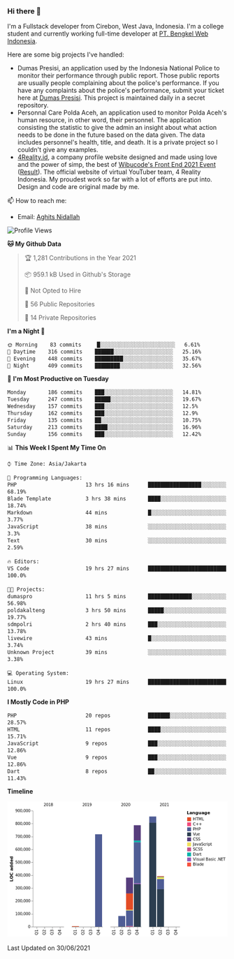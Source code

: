 ### Hi there 👋
I'm a Fullstack developer from Cirebon, West Java, Indonesia. I'm a college student and currently working full-time developer at [PT. Bengkel Web Indonesia](https://github.com/PT-Bengkel-Web-Indonesia).

Here are some big projects I've handled:
- Dumas Presisi, an application used by the Indonesia National Police to monitor their performance through public report. Those public reports are usually people complaining about the police's performance. If you have any complaints about the police's performance, submit your ticket here at [Dumas Presisi](https://dumaspresisi.polri.go.id/dumaspro). This project is maintained daily in a secret repository.
- Personnal Care Polda Aceh, an application used to monitor Polda Aceh's human resource, in other word, their personnel. The application consisting the statistic to give the admin an insight about what action needs to be done in the future based on the data given. The data includes personnel's health, title, and death. It is a private project so I couldn't give any examples.
- [4Reality.id](https://4reality.id), a company profile website designed and made using love and the power of simp, the best of [Wibucode's Front End 2021 Event](https://github.com/wibucode02/submision-event-frontend-2021) ([Result](https://github.com/wibucode02/top-5-pemenang-event-front-end-wibucode-2021)). The official website of virtual YouTuber team, 4 Reality Indonesia. My proudest work so far with a lot of efforts are put into. Design and code are original made by me.

📫 How to reach me:
- Email: [Aghits Nidallah](mailto:yourlovelydev@gmail.com)

<!--START_SECTION:waka-->
![Profile Views](http://img.shields.io/badge/Profile%20Views-95-blue)

**🐱 My Github Data** 

> 🏆 1,281 Contributions in the Year 2021
 > 
> 📦 959.1 kB Used in Github's Storage 
 > 
> 🚫 Not Opted to Hire
 > 
> 📜 56 Public Repositories 
 > 
> 🔑 14 Private Repositories  
 > 
**I'm a Night 🦉** 

```text
🌞 Morning    83 commits     █░░░░░░░░░░░░░░░░░░░░░░░░   6.61% 
🌆 Daytime    316 commits    ██████░░░░░░░░░░░░░░░░░░░   25.16% 
🌃 Evening    448 commits    █████████░░░░░░░░░░░░░░░░   35.67% 
🌙 Night      409 commits    ████████░░░░░░░░░░░░░░░░░   32.56%

```
📅 **I'm Most Productive on Tuesday** 

```text
Monday       186 commits    ███░░░░░░░░░░░░░░░░░░░░░░   14.81% 
Tuesday      247 commits    █████░░░░░░░░░░░░░░░░░░░░   19.67% 
Wednesday    157 commits    ███░░░░░░░░░░░░░░░░░░░░░░   12.5% 
Thursday     162 commits    ███░░░░░░░░░░░░░░░░░░░░░░   12.9% 
Friday       135 commits    ██░░░░░░░░░░░░░░░░░░░░░░░   10.75% 
Saturday     213 commits    ████░░░░░░░░░░░░░░░░░░░░░   16.96% 
Sunday       156 commits    ███░░░░░░░░░░░░░░░░░░░░░░   12.42%

```


📊 **This Week I Spent My Time On** 

```text
⌚︎ Time Zone: Asia/Jakarta

💬 Programming Languages: 
PHP                      13 hrs 16 mins      █████████████████░░░░░░░░   68.19% 
Blade Template           3 hrs 38 mins       ████░░░░░░░░░░░░░░░░░░░░░   18.74% 
Markdown                 44 mins             █░░░░░░░░░░░░░░░░░░░░░░░░   3.77% 
JavaScript               38 mins             ░░░░░░░░░░░░░░░░░░░░░░░░░   3.3% 
Text                     30 mins             ░░░░░░░░░░░░░░░░░░░░░░░░░   2.59%

🔥 Editors: 
VS Code                  19 hrs 27 mins      █████████████████████████   100.0%

🐱‍💻 Projects: 
dumaspro                 11 hrs 5 mins       ██████████████░░░░░░░░░░░   56.98% 
poldakalteng             3 hrs 50 mins       █████░░░░░░░░░░░░░░░░░░░░   19.77% 
sdmpolri                 2 hrs 40 mins       ███░░░░░░░░░░░░░░░░░░░░░░   13.78% 
livewire                 43 mins             █░░░░░░░░░░░░░░░░░░░░░░░░   3.74% 
Unknown Project          39 mins             ░░░░░░░░░░░░░░░░░░░░░░░░░   3.38%

💻 Operating System: 
Linux                    19 hrs 27 mins      █████████████████████████   100.0%

```

**I Mostly Code in PHP** 

```text
PHP                      20 repos            ███████░░░░░░░░░░░░░░░░░░   28.57% 
HTML                     11 repos            ████░░░░░░░░░░░░░░░░░░░░░   15.71% 
JavaScript               9 repos             ███░░░░░░░░░░░░░░░░░░░░░░   12.86% 
Vue                      9 repos             ███░░░░░░░░░░░░░░░░░░░░░░   12.86% 
Dart                     8 repos             ██░░░░░░░░░░░░░░░░░░░░░░░   11.43%

```


**Timeline**

![Chart not found](https://raw.githubusercontent.com/NikarashiHatsu/NikarashiHatsu/master/charts/bar_graph.png) 


 Last Updated on 30/06/2021
<!--END_SECTION:waka-->
